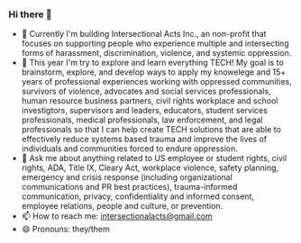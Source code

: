 ### Hi there 👋
- 🔭 Currently I'm building Intersectional Acts Inc., an non-profit that focuses on supporting people who experience multiple and intersecting forms of harassment, discrimination, violence, and systemic oppression. 
- 🌱 This year I'm try to explore and learn everything TECH! My goal is to brainstorm, explore, and develop ways to apply my knowelege and 15+ years of professional experiences working with oppressed communities, survivors of violence, advocates and social services professionals, human resource business partners, civil rights workplace and school investigtors, supervisors and leaders, educators, student services professionals, medical professionals, law enforcement, and legal professionals so that I can help create TECH solutions that are able to effectively reduce systems based trauma and improve the lives of individuals and communities forced to endure oppression.
- 💬 Ask me about anything related to US employee or student rights, civil rights, ADA, Title IX, Cleary Act, workplace violence, safety planning, emergency and crisis response (including organizational communications and PR best practices), trauma-informed communication, privacy, confidentiality and informed consent, employee relations, people and culture, or prevention. 
- 📫 How to reach me: intersectionalacts@gmail.com 
- 😄 Pronouns: they/them
